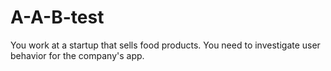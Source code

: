 # A-A-B-test
You work at a startup that sells food products. You need to investigate user behavior for the company's app.
